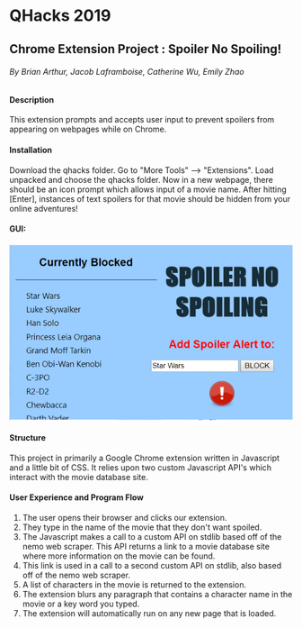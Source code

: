 # QHacks 2019
## Chrome Extension Project : Spoiler No Spoiling!
###### By Brian Arthur, Jacob Laframboise, Catherine Wu, Emily Zhao

#### Description
This extension prompts and accepts user input to prevent spoilers from appearing on webpages while on Chrome.

#### Installation
Download the qhacks folder. Go to "More Tools" --> "Extensions". Load unpacked and choose the qhacks folder.
Now in a new webpage, there should be an icon prompt which allows input of a movie name. After hitting [Enter], 
instances of text spoilers for that movie should be hidden from your online adventures!

#### GUI: 
![alt](res/GUI.PNG "The interface for the Chrome extension.")

#### Structure
This project in primarily a Google Chrome extension written in Javascript and a little bit of CSS. 
It relies upon two custom Javascript API's which interact with the movie database site. 

#### User Experience and Program Flow
1. The user opens their browser and clicks our extension.
2. They type in the name of the movie that they don't want spoiled. 
3. The Javascript makes a call to a custom API on stdlib based off of the nemo web scraper.
This API returns a link to a movie database site where more information on the movie can be found. 
4. This link is used in a call to a second custom API on stdlib, also based off of the nemo web scraper.
5. A list of characters in the movie is returned to the extension.
6. The extension blurs any paragraph that contains a character name in the movie or a key word you typed. 
7. The extension will automatically run on any new page that is loaded. 
